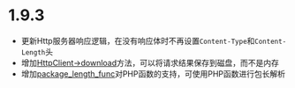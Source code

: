# 1.9.3

* 更新Http服务器响应逻辑，在没有响应体时不再设置`Content-Type`和`Content-Length`头
* 增加[HttpClient->download](/wiki/page/p-http_client_download.html)方法，可以将请求结果保存到磁盘，而不是内存
* 增加[package_length_func](/wiki/page/664.html)对PHP函数的支持，可使用PHP函数进行包长解析

